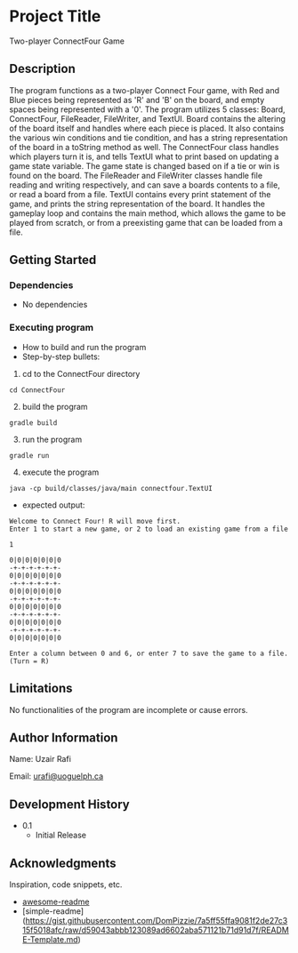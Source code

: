 # Project Title

Two-player ConnectFour Game

## Description

The program functions as a two-player Connect Four game, with Red and Blue pieces being represented as 'R' and 'B' on the board, and empty spaces being represented with a '0'. The program utilizes 5 classes: Board, ConnectFour, FileReader, FileWriter, and TextUI. Board contains the altering of the board itself and handles where each piece is placed. It also contains the various win conditions and tie condition, and has a string representation of the board in a toString method as well. The ConnectFour class handles which players turn it is, and tells TextUI what to print based on updating a game state variable. The game state is changed based on if a tie or win is found on the board. The FileReader and FileWriter classes handle file reading and writing respectively, and can save a boards contents to a file, or read a board from a file. TextUI contains every print statement of the game, and prints the string representation of the board. It handles the gameplay loop and contains the main method, which allows the game to be played from scratch, or from a preexisting game that can be loaded from a file.

## Getting Started

### Dependencies

* No dependencies


### Executing program

* How to build and run the program
* Step-by-step bullets:

1. cd to the ConnectFour directory
```
cd ConnectFour
```

2. build the program
```
gradle build
```

3. run the program
```
gradle run
```

4. execute the program 
```
java -cp build/classes/java/main connectfour.TextUI
```
* expected output:

```
Welcome to Connect Four! R will move first.
Enter 1 to start a new game, or 2 to load an existing game from a file

1
```

```
0|0|0|0|0|0|0
-+-+-+-+-+-+-
0|0|0|0|0|0|0
-+-+-+-+-+-+-
0|0|0|0|0|0|0
-+-+-+-+-+-+-
0|0|0|0|0|0|0
-+-+-+-+-+-+-
0|0|0|0|0|0|0
-+-+-+-+-+-+-
0|0|0|0|0|0|0

Enter a column between 0 and 6, or enter 7 to save the game to a file. (Turn = R)
```

## Limitations

No functionalities of the program are incomplete or cause errors. 

## Author Information

Name: Uzair Rafi

Email: urafi@uoguelph.ca

## Development History

* 0.1
    * Initial Release

## Acknowledgments

Inspiration, code snippets, etc.
* [awesome-readme](https://github.com/matiassingers/awesome-readme)
* [simple-readme] (https://gist.githubusercontent.com/DomPizzie/7a5ff55ffa9081f2de27c315f5018afc/raw/d59043abbb123089ad6602aba571121b71d91d7f/README-Template.md)



